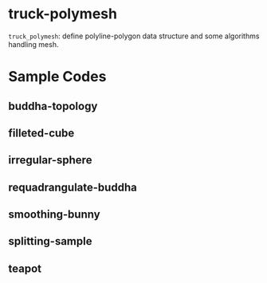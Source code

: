 # truck-polymesh
`truck_polymesh`: define polyline-polygon data structure and some algorithms handling mesh.

# Sample Codes
## buddha-topology

## filleted-cube

## irregular-sphere

## requadrangulate-buddha

## smoothing-bunny

## splitting-sample

## teapot

